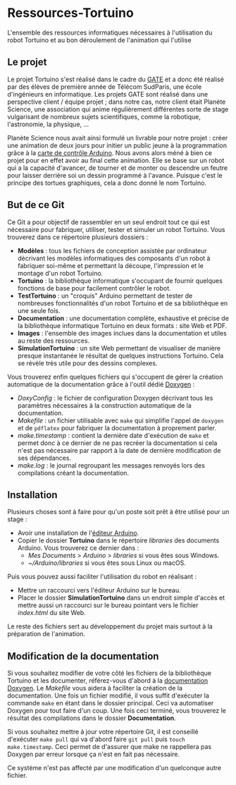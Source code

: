 # Ressources-Tortuino
L'ensemble des ressources informatiques nécessaires à l'utilisation du robot 
Tortuino et au bon déroulement de l'animation qui l'utilise


## Le projet

Le projet Tortuino s'est réalisé dans le cadre du [GATE](https://gate.wp.telecom-sudparis.eu/, "GATE TSP")
et a donc été réalisé par des élèves de première année de Télécom SudParis, une
école d'ingénieurs en informatique. Les projets GATE sont réalisé dans une perspective
client / équipe projet ; dans notre cas, notre client était Planète Science, une
association qui anime régulièrement différentes sorte de stage vulgarisant de
nombreux sujets scientifiques, comme la robotique, l'astronomie, la physique, ...

Planète Science nous avait ainsi formulé un livrable pour notre projet : créer
une animation de deux jours pour initier un public jeune à la programmation grâce
à la [carte de contrôle Arduino](https://www.arduino.cc/, "Arduino"). Nous avons
alors méné à bien ce projet pour en effet avoir au final cette animation. Elle
se base sur un robot qui a la capacité d'avancer, de tourner et de monter ou
descendre un feutre pour laisser derrière soi un dessin programmé à l'avance.
Puisque c'est le principe des tortues graphiques, cela a donc donné le nom Tortuino.


## But de ce Git

Ce Git a pour objectif de rassembler en un seul endroit tout ce qui est 
nécessaire pour fabriquer, utiliser, tester et simuler un robot Tortuino. Vous 
trouverez dans ce répertoire plusieurs dossiers :

* **Modèles** : tous les fichiers de conception assistée par ordinateur décrivant 
les modèles informatiques des composants d'un robot à fabriquer soi-même et 
permettant la découpe, l'impression et le montage d'un robot Tortuino.
* **Tortuino** : la bibliothèque informatique s'occupant de fournir quelques
fonctions de base pour facilement contrôler le robot.
* **TestTortuino** : un "croquis" Arduino permettant de tester de nombreuses 
fonctionnalités d'un robot Tortuino et de sa bibliothèque en une seule fois.
* **Documentation** : une documentation complète, exhaustive et précise de la 
bibliothèque informatique Tortuino en deux formats : site Web et PDF.
* **Images** : l'ensemble des images inclues dans la documentation et utiles
au reste des ressources.
* **SimulationTortuino** : un site Web permettant de visualiser de manière presque
instantanée le résultat de quelques instructions Tortuino. Cela se révèle très
utile pour des dessins complexes.

Vous trouverez enfin quelques fichiers qui s'occupent de gérer la création
automatique de la documentation grâce à l'outil dédié [Doxygen](http://doxygen.nl/, "Doxygen") :
* _DoxyConfig_ : le fichier de configuration Doxygen décrivant tous les paramètres
nécessaires à la construction automatique de la documentation.
* _Makefile_ : un fichier utilisable avec `make` qui simplifie l'appel de `doxygen`
et de `pdflatex` pour fabriquer la documentation à proprement parler.
* _make.timestamp_ : contient la dernière date d'exécution de `make` et permet donc
à ce dernier de ne pas recréer la documentation si cela n'est pas nécessaire par
rapport à la date de dernière modification de ses dépendances.
* _make.log_ : le journal regroupant les messages renvoyés lors des compilations
créant la documentation.


## Installation

Plusieurs choses sont à faire pour qu'un poste soit prêt à être utilisé pour
un stage :

* Avoir une installation de l'[éditeur Arduino](https://www.arduino.cc/en/Main/Software, "Arduino IDE").
* Copier le dossier **Tortuino** dans le répertoire _libraries_ des documents Arduino.
Vous trouverez ce dernier dans :
	* _Mes Documents_ > _Arduino_ > _libraries_ si vous êtes sous Windows.
	* _~/Arduino/libraries_ si vous êtes sous Linux ou macOS.

Puis vous pouvez aussi faciliter l'utilisation du robot en réalisant :

* Mettre un raccourci vers l'éditeur Arduino sur le bureau.
* Placer le dossier **SimulationTortuino** dans un endroit simple d'accès et mettre
aussi un raccourci sur le bureau pointant vers le fichier _index.html_ du site Web.

Le reste des fichiers sert au développement du projet mais surtout à la préparation
de l'animation.


## Modification de la documentation

Si vous souhaitez modifier de votre côté les fichiers de la bibliothèque Tortuino
et les documenter, référez-vous d'abord à la [documentation Doxygen](http://doxygen.nl/manual/index.html, "Doxygen manual").
Le _Makefile_ vous aidera à faciliter la création de la documentation. Une fois
un fichier modifié, il vous suffit d'exécuter la commande `make` en étant dans le
dossier principal. Ceci va automatiser Doxygen pour tout faire d'un coup. Une fois 
ceci terminé, vous trouverez le résultat des compilations dans le dossier 
**Documentation**.

Si vous souhaitez mettre à jour votre répertoire Git, il est conseillé d'exécuter
`make pull` qui va d'abord faire `git pull` puis `touch make.timestamp`. Ceci
permet de d'assurer que make ne rappellera pas Doxygen par erreur lorsque ça n'est
en fait pas nécessaire.

Ce système n'est pas affecté par une modification d'un quelconque autre fichier.
